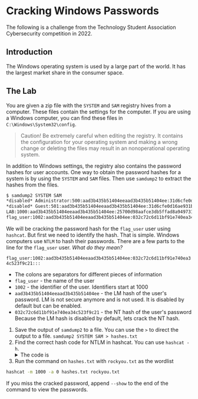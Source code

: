 # Cracking Windows Passwords
The following is a challenge from the Technology Student Association Cybersecurity competition in 2022.
## Introduction
The Windows operating system is used by a large part of the world. It has the largest market share in the consumer space. 
## The Lab
You are given a zip file with the `SYSTEM` and `SAM` registry hives from a computer. These files contain the settings for the computer. If you are using a Windows computer, you can find these files in `C:\Windows\System32\config`.

> Caution! Be extremely careful when editing the registry. It contains the configuration for your operating system and making a wrong change or deleting the files may result in an nonoperational operating system.

In addition to Windows settings, the registry also contains the password hashes for user accounts. One way to obtain the password hashes for a system is by using the `SYSTEM` and `SAM` files. Then use `samdump2` to extract the hashes from the files.
```bash
$ samdump2 SYSTEM SAM
*disabled* Administrator:500:aad3b435b51404eeaad3b435b51404ee:31d6cfe0d16ae931b73c59d7e0c089c0:::
*disabled* Guest:501:aad3b435b51404eeaad3b435b51404ee:31d6cfe0d16ae931b73c59d7e0c089c0:::
LAB:1000:aad3b435b51404eeaad3b435b51404ee:25700d98aafce3db5ffad8a949731c6d:::
flag_user:1002:aad3b435b51404eeaad3b435b51404ee:032c72c6d11bf91e740ea34c523f9c21:::
```
We will be cracking the password hash for the `flag_user` user using `hashcat`. But first we need to identify the hash. That is simple. Windows computers use `NTLM` to hash their passwords. There are a few parts to the line for the `flag_user` user. *What do they mean?*

`flag_user:1002:aad3b435b51404eeaad3b435b51404ee:032c72c6d11bf91e740ea34c523f9c21:::`
- The colons are separators for different pieces of information
- `flag_user` - the name of the user
- `1002` - the identifier of the user. Identifiers start at 1000
- `aad3b435b51404eeaad3b435b51404ee` - the LM hash of the user's password. LM is not secure anymore and is not used. It is disabled by default but can be enabled. 
- `032c72c6d11bf91e740ea34c523f9c21` - the NT hash of the user's password
Because the LM hash is disabled by default, lets crack the NT hash.
1. Save the output of `samdump2` to a file. You can use the `>` to direct the output to a file. `samdump2 SYSTEM SAM > hashes.txt`
2. Find the correct hash code for NTLM in hashcat. You can use `hashcat -h`. <details><summary>The code is</summary>1000</details>
3. Run the command on `hashes.txt` with `rockyou.txt` as the wordlist
```bash
hashcat -m 1000 -a 0 hashes.txt rockyou.txt
```
If you miss the cracked password, append `--show` to the end of the command to view the passwords.
